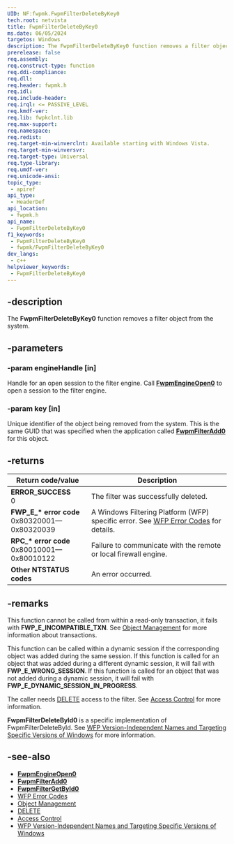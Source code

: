 ```yaml
---
UID: NF:fwpmk.FwpmFilterDeleteByKey0
tech.root: netvista
title: FwpmFilterDeleteByKey0
ms.date: 06/05/2024
targetos: Windows
description: The FwpmFilterDeleteByKey0 function removes a filter object from the system.
prerelease: false
req.assembly: 
req.construct-type: function
req.ddi-compliance: 
req.dll: 
req.header: fwpmk.h
req.idl: 
req.include-header: 
req.irql: <= PASSIVE_LEVEL
req.kmdf-ver: 
req.lib: fwpkclnt.lib
req.max-support: 
req.namespace: 
req.redist: 
req.target-min-winverclnt: Available starting with Windows Vista.
req.target-min-winversvr: 
req.target-type: Universal
req.type-library: 
req.umdf-ver: 
req.unicode-ansi: 
topic_type:
 - apiref
api_type:
 - HeaderDef
api_location:
 - fwpmk.h
api_name:
 - FwpmFilterDeleteByKey0
f1_keywords:
 - FwpmFilterDeleteByKey0
 - fwpmk/FwpmFilterDeleteByKey0
dev_langs:
 - c++
helpviewer_keywords:
 - FwpmFilterDeleteByKey0
---
```


## -description

The **FwpmFilterDeleteByKey0** function removes a filter object from the system.

## -parameters

### -param engineHandle [in]

Handle for an open session to the filter engine. Call **[FwpmEngineOpen0](nf-fwpmk-fwpmengineopen0.md)** to open a session to the filter engine.

### -param key [in]

Unique identifier of the object being removed from the system. This is the same GUID that was specified when the application called **[FwpmFilterAdd0](nf-fwpmk-fwpmfilteradd0.md)** for this object.

## -returns

| Return code/value | Description |
|---|---|
| **ERROR_SUCCESS**<br>0 | The filter was successfully deleted. |
| **FWP_E_\* error code**<br>0x80320001—0x80320039 | A Windows Filtering Platform (WFP) specific error. See [WFP Error Codes](/windows/win32/fwp/wfp-error-codes) for details. |
| **RPC_\* error code**<br>0x80010001—0x80010122 | Failure to communicate with the remote or local firewall engine. |
| **Other NTSTATUS codes** | An error occurred. |

## -remarks

This function cannot be called from within a read-only transaction, it fails  with
**FWP_E_INCOMPATIBLE_TXN**. See [Object Management](/windows/desktop/FWP/object-management) for more information about transactions.

This function can be called within a dynamic session if the corresponding object was added during the same session. If this function is called for an object that was added during a different dynamic session, it will fail with **FWP_E_WRONG_SESSION**. If this function is called for an object that was not added during a dynamic session, it will fail with **FWP_E_DYNAMIC_SESSION_IN_PROGRESS**.

The caller needs [DELETE](/windows/desktop/SecAuthZ/standard-access-rights) access to the filter. See [Access Control](/windows/desktop/FWP/access-control) for more information.

**FwpmFilterDeleteById0** is a specific implementation of FwpmFilterDeleteById. See [WFP Version-Independent Names and Targeting Specific Versions of Windows](/windows/desktop/FWP/wfp-version-independent-names-and-targeting-specific-versions-of-windows) for more information.

## -see-also

- **[FwpmEngineOpen0](nf-fwpmk-fwpmengineopen0.md)**
- **[FwpmFilterAdd0](nf-fwpmk-fwpmfilteradd0.md)**
- **[FwpmFilterGetById0](nf-fwpmk-fwpmfiltergetbyid0.md)**
- [WFP Error Codes](/windows/win32/fwp/wfp-error-codes)
- [Object Management](/windows/desktop/FWP/object-management)
- [DELETE](/windows/desktop/SecAuthZ/standard-access-rights)
- [Access Control](/windows/desktop/FWP/access-control)
- [WFP Version-Independent Names and Targeting Specific Versions of Windows](/windows/desktop/FWP/wfp-version-independent-names-and-targeting-specific-versions-of-windows)
